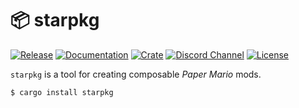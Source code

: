 # 📦 starpkg

[![Release](https://img.shields.io/github/downloads/nanaian/starpkg/total?logo=github)](https://github.com/nanaian/starpkg/releases/latest)
[![Documentation](https://img.shields.io/static/v1?label=docs&message=online&color=blue)](https://imalex.xyz/starpkg)
[![Crate](https://img.shields.io/crates/v/starpkg)](https://crates.io/crate/starpkg)
[![Discord Channel](https://img.shields.io/discord/279322074412089344?color=7289DA&logo=discord&logoColor=fff)](https://discord.gg/xzq6egG)
[![License](https://img.shields.io/github/license/nanaian/starpkg)](LICENSE)

`starpkg` is a tool for creating composable _Paper Mario_ mods.

```sh
$ cargo install starpkg
```
